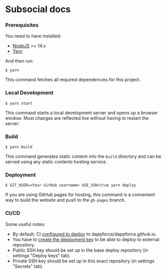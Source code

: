 # Subsocial docs

### Prerequisites

You need to have installed:
- [NodeJS](https://nodejs.org/uk/download/) >= 14.x
- [Yarn](https://classic.yarnpkg.com/en/docs/install/#debian-stable)

And then run:

```
$ yarn
```

This command fetches all required dependencies for this project.

### Local Development

```
$ yarn start
```

This command starts a local development server and opens up a browser window. Most changes are reflected live without having to restart the server.

### Build

```
$ yarn build
```

This command generates static content into the `build` directory and can be served using any static contents hosting service.

### Deployment

```
$ GIT_USER=<Your GitHub username> USE_SSH=true yarn deploy
```

If you are using GitHub pages for hosting, this command is a convenient way to build the website and push to the `gh-pages` branch.

### CI/CD

Some useful notes:
- By default, CI [configured to deploy](.github/workflows/delpoy.yml) to dappforce/dappforce.github.io.
- You have to [create the deployment key](https://github.com/peaceiris/actions-gh-pages#%EF%B8%8F-create-ssh-deploy-key) to be able to deploy to external repository.
- Public SSH key should be set up in the base deploy repository (in settings "Deploy keys" tab).
- Private SSH key should be set up in this exact repository (in settings "Secrets" tab).
